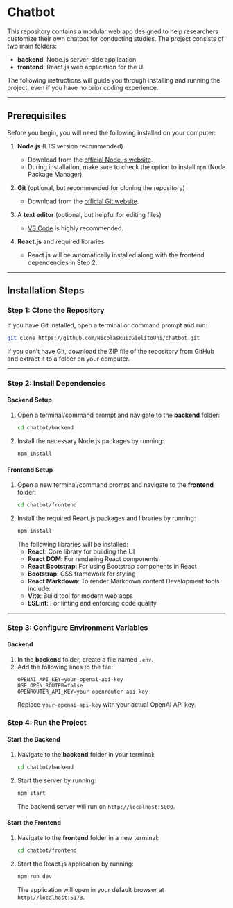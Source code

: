 # Chatbot

This repository contains a modular web app designed to help researchers customize their own chatbot for conducting studies. The project consists of two main folders:

- **backend**: Node.js server-side application
- **frontend**: React.js web application for the UI

The following instructions will guide you through installing and running the project, even if you have no prior coding experience.

---

## Prerequisites

Before you begin, you will need the following installed on your computer:

1. **Node.js** (LTS version recommended)

   - Download from the [official Node.js website](https://nodejs.org/).
   - During installation, make sure to check the option to install `npm` (Node Package Manager).

2. **Git** (optional, but recommended for cloning the repository)

   - Download from the [official Git website](https://git-scm.com/).

3. A **text editor** (optional, but helpful for editing files)

   - [VS Code](https://code.visualstudio.com/) is highly recommended.

4. **React.js** and required libraries

   - React.js will be automatically installed along with the frontend dependencies in Step 2.

---

## Installation Steps

### Step 1: Clone the Repository

If you have Git installed, open a terminal or command prompt and run:

```bash
git clone https://github.com/NicolasRuizGiolitoUni/chatbot.git
```

If you don’t have Git, download the ZIP file of the repository from GitHub and extract it to a folder on your computer.

---

### Step 2: Install Dependencies

#### Backend Setup

1. Open a terminal/command prompt and navigate to the **backend** folder:
   ```bash
   cd chatbot/backend
   ```
2. Install the necessary Node.js packages by running:
   ```bash
   npm install
   ```

#### Frontend Setup

1. Open a new terminal/command prompt and navigate to the **frontend** folder:
   ```bash
   cd chatbot/frontend
   ```
2. Install the required React.js packages and libraries by running:
   ```bash
   npm install
   ```
   The following libraries will be installed:
   - **React**: Core library for building the UI
   - **React DOM**: For rendering React components
   - **React Bootstrap**: For using Bootstrap components in React
   - **Bootstrap**: CSS framework for styling
   - **React Markdown**: To render Markdown content
     Development tools include:
   - **Vite**: Build tool for modern web apps
   - **ESLint**: For linting and enforcing code quality

---

### Step 3: Configure Environment Variables

#### Backend

1. In the **backend** folder, create a file named `.env`.
2. Add the following lines to the file:
   ```env
   OPENAI_API_KEY=your-openai-api-key
   USE_OPEN_ROUTER=false
   OPENROUTER_API_KEY=your-openrouter-api-key
   ```
   Replace `your-openai-api-key` with your actual OpenAI API key.


### Step 4: Run the Project

#### Start the Backend

1. Navigate to the **backend** folder in your terminal:
   ```bash
   cd chatbot/backend
   ```
2. Start the server by running:
   ```bash
   npm start
   ```
   The backend server will run on `http://localhost:5000`.

#### Start the Frontend

1. Navigate to the **frontend** folder in a new terminal:
   ```bash
   cd chatbot/frontend
   ```
2. Start the React.js application by running:
   ```bash
   npm run dev 
   ```
   The application will open in your default browser at `http://localhost:5173`.


